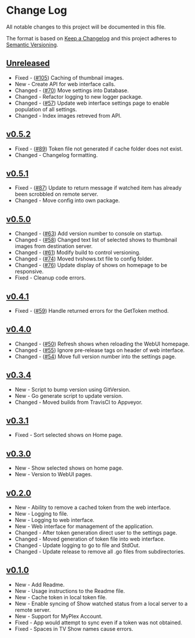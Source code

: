 # Change Log

All notable changes to this project will be documented in this file.

The format is based on [Keep a Changelog](http://keepachangelog.com/) and this project adheres to [Semantic Versioning](http://semver.org/).

<!-- ## [Unreleased]

*   Fixed|New|Changed - ([#1](https://github.com/danstis/rmstale/issues/1)) Description
-->

## [Unreleased]

*   Fixed - ([#105](https://github.com/danstis/rmstale/issues/105)) Caching of thumbnail images.
*   New - Create API for web interface calls.
*   Changed - ([#70](https://github.com/danstis/rmstale/issues/70)) Move settings into Database.
*   Changed - Refactor logging to new logger package.
*   Changed - ([#57](https://github.com/danstis/rmstale/issues/57)) Update web interface settings page to enable population of all settings.
*   Changed - Index images retreved from API.

## [v0.5.2]

*   Fixed - ([#89](https://github.com/danstis/rmstale/issues/89)) Token file not generated if cache folder does not exist.
*   Changed - Changelog formatting.

## [v0.5.1]

*   Fixed - ([#87](https://github.com/danstis/Plex-Sync/issues/87)) Update to return message if watched item has already been scrobbled on remote server.
*   Changed - Move config into own package.

## [v0.5.0]

*   Changed - ([#63](https://github.com/danstis/Plex-Sync/issues/63)) Add version number to console on startup.
*   Changed - ([#58](https://github.com/danstis/Plex-Sync/issues/58)) Changed text list of selected shows to thumbnail images from destination server.
*   Changed - ([#61](https://github.com/danstis/Plex-Sync/issues/61)) Modify build to control versioning.
*   Changed - ([#74](https://github.com/danstis/Plex-Sync/issues/74)) Moved tvshows.txt file to config folder.
*   Changed - ([#76](https://github.com/danstis/Plex-Sync/issues/76)) Update display of shows on homepage to be responsive.
*   Fixed - Cleanup code errors.

## [v0.4.1]

*   Fixed - ([#59](https://github.com/danstis/Plex-Sync/issues/59)) Handle returned errors for the GetToken method.

## [v0.4.0]

*   Changed - ([#50](https://github.com/danstis/Plex-Sync/issues/50)) Refresh shows when reloading the WebUI homepage.
*   Changed - ([#55](https://github.com/danstis/Plex-Sync/issues/55)) Ignore pre-release tags on header of web interface.
*   Changed - ([#54](https://github.com/danstis/Plex-Sync/issues/54)) Move full version number into the settings page.

## [v0.3.4]

*   New - Script to bump version using GitVersion.
*   New - Go generate script to update version.
*   Changed - Moved builds from TravisCI to Appveyor.

## [v0.3.1]

*   Fixed - Sort selected shows on Home page.

## [v0.3.0]

*   New - Show selected shows on home page.
*   New - Version to WebUI pages.

## [v0.2.0]

*   New - Ability to remove a cached token from the web interface.
*   New - Logging to file.
*   New - Logging to web interface.
*   New - Web interface for management of the application.
*   Changed - After token generation direct user to the settings page.
*   Changed - Moved generation of token file into web interface.
*   Changed - Update logging to go to file and StdOut.
*   Changed - Update release to remove all .go files from subdirectories.

## [v0.1.0]

*   New - Add Readme.
*   New - Usage instructions to the Readme file.
*   New - Cache token in local token file.
*   New - Enable syncing of Show watched status from a local server to a remote server.
*   New - Support for MyPlex Account.
*   Fixed - App would attempt to sync even if a token was not obtained.
*   Fixed - Spaces in TV Show names cause errors.

[unreleased]: https://github.com/danstis/Plex-Sync/compare/v0.5.2...HEAD
[v0.5.2]: https://github.com/danstis/Plex-Sync/compare/v0.5.1...v0.5.2
[v0.5.1]: https://github.com/danstis/Plex-Sync/compare/v0.5.0...v0.5.1
[v0.5.0]: https://github.com/danstis/Plex-Sync/compare/v0.4.1...v0.5.0
[v0.4.1]: https://github.com/danstis/Plex-Sync/compare/v0.4.0...v0.4.1
[v0.4.0]: https://github.com/danstis/Plex-Sync/compare/v0.3.4...v0.4.0
[v0.3.4]: https://github.com/danstis/Plex-Sync/compare/v0.3.1...v0.3.4
[v0.3.1]: https://github.com/danstis/Plex-Sync/compare/v0.3.0...v0.3.1
[v0.3.0]: https://github.com/danstis/Plex-Sync/compare/v0.2.0...v0.3.0
[v0.2.0]: https://github.com/danstis/Plex-Sync/compare/v0.1.0...v0.2.0
[v0.1.0]: https://github.com/danstis/Plex-Sync/compare/v0.0.1...v0.1.0
